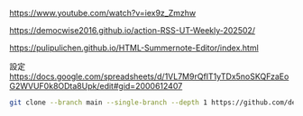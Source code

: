 https://www.youtube.com/watch?v=iex9z_Zmzhw

https://democwise2016.github.io/action-RSS-UT-Weekly-202502/

https://pulipulichen.github.io/HTML-Summernote-Editor/index.html

設定
https://docs.google.com/spreadsheets/d/1VL7M9rQfIT1yTDx5noSKQFzaEoG2WVUF0k8ODta8Upk/edit#gid=2000612407


````bash
git clone --branch main --single-branch --depth 1 https://github.com/democwise2016/action-RSS-UT-Weekly-202502.git
````